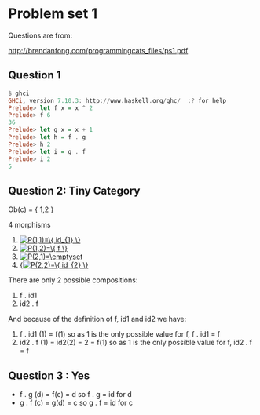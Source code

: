 # Problem set 1

Questions are from:

http://brendanfong.com/programmingcats_files/ps1.pdf

## Question 1

```haskell
$ ghci
GHCi, version 7.10.3: http://www.haskell.org/ghc/  :? for help
Prelude> let f x = x ^ 2
Prelude> f 6
36
Prelude> let g x = x + 1
Prelude> let h = f . g
Prelude> h 2
Prelude> let i = g . f
Prelude> i 2
5
```

## Question 2: Tiny Category
Ob(c) = { 1,2 }

4 morphisms
1. <a href="https://www.codecogs.com/eqnedit.php?latex=P(1,1)=\{&space;id_{1}&space;\}" target="_blank"><img src="https://latex.codecogs.com/gif.latex?P(1,1)=\{&space;id_{1}&space;\}" title="P(1,1)=\{ id_{1} \}" /></a>
1. <a href="https://www.codecogs.com/eqnedit.php?latex=P(1,2)=\{&space;f&space;\}" target="_blank"><img src="https://latex.codecogs.com/gif.latex?P(1,2)=\{&space;f&space;\}" title="P(1,2)=\{ f \}" /></a>
1. <a href="https://www.codecogs.com/eqnedit.php?latex=P(2,1)=\phi" target="_blank"><img src="https://latex.codecogs.com/gif.latex?P(2,1)=\phi" title="P(2,1)=\emptyset" /></a>
1. {<a href="https://www.codecogs.com/eqnedit.php?latex=P(2,2)=\{&space;id_{2}&space;\}" target="_blank"><img src="https://latex.codecogs.com/gif.latex?P(2,2)=\{&space;id_{2}&space;\}" title="P(2,2)=\{ id_{2} \}" /></a>

There are only 2 possible compositions:
1. f . id1
1. id2 . f

And because of the definition of f, id1 and id2 we have:
1. f . id1 (1) = f(1) so as 1 is the only possible value for f, f . id1 = f
1. id2 . f (1) = id2(2) = 2 = f(1) so as 1 is the only possible value for f, id2 . f = f

## Question 3 : Yes
* f . g (d) = f(c) = d so f . g = id for d
* g . f (c) = g(d) = c so g . f = id for c
